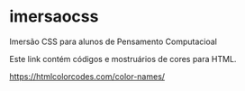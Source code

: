 # imersaocss
Imersão CSS para alunos de Pensamento Computacioal

Este link contém códigos e mostruários de cores para HTML.

https://htmlcolorcodes.com/color-names/
